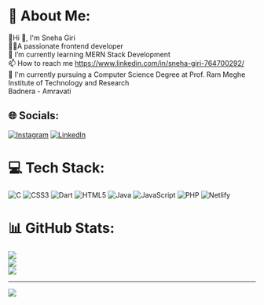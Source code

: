 # 💫 About Me:
🔭Hi 👋, I'm Sneha Giri<br>👨‍💻A passionate frontend developer<br>🌱 I’m currently learning MERN Stack Development <br>📫 How to reach me  https://www.linkedin.com/in/sneha-giri-764700292/<br>🏦 I'm currently pursuing a Computer Science Degree at Prof. Ram Meghe Institute of Technology and Research<br>Badnera - Amravati


## 🌐 Socials:
[![Instagram](https://img.shields.io/badge/Instagram-%23E4405F.svg?logo=Instagram&logoColor=white)](https://instagram.com/sneha_giri554) [![LinkedIn](https://img.shields.io/badge/LinkedIn-%230077B5.svg?logo=linkedin&logoColor=white)](https://linkedin.com/in/sneha-giri-764700292) 

# 💻 Tech Stack:
![C](https://img.shields.io/badge/c-%2300599C.svg?style=for-the-badge&logo=c&logoColor=white) ![CSS3](https://img.shields.io/badge/css3-%231572B6.svg?style=for-the-badge&logo=css3&logoColor=white) ![Dart](https://img.shields.io/badge/dart-%230175C2.svg?style=for-the-badge&logo=dart&logoColor=white) ![HTML5](https://img.shields.io/badge/html5-%23E34F26.svg?style=for-the-badge&logo=html5&logoColor=white) ![Java](https://img.shields.io/badge/java-%23ED8B00.svg?style=for-the-badge&logo=openjdk&logoColor=white) ![JavaScript](https://img.shields.io/badge/javascript-%23323330.svg?style=for-the-badge&logo=javascript&logoColor=%23F7DF1E) ![PHP](https://img.shields.io/badge/php-%23777BB4.svg?style=for-the-badge&logo=php&logoColor=white) ![Netlify](https://img.shields.io/badge/netlify-%23000000.svg?style=for-the-badge&logo=netlify&logoColor=#00C7B7) 
# 📊 GitHub Stats:
![](https://github-readme-stats.vercel.app/api?username=Snehagiri554&theme=dark&hide_border=false&include_all_commits=false&count_private=false)<br/>
![](https://github-readme-streak-stats.herokuapp.com/?user=Snehagiri554&theme=dark&hide_border=false)<br/>
![](https://github-readme-stats.vercel.app/api/top-langs/?username=Snehagiri554&theme=dark&hide_border=false&include_all_commits=false&count_private=false&layout=compact)

---
[![](https://visitcount.itsvg.in/api?id=Snehagiri554&icon=0&color=0)](https://visitcount.itsvg.in)

